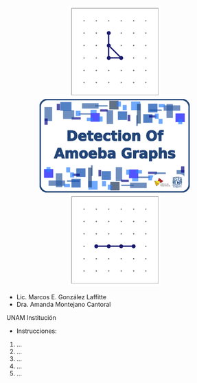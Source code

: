 <p align="center">
  <img src="./6_Readme_Pics/C3.gif" width="215"/><img src="./6_Readme_Pics/RepoTitle.svg" width="350"/><img src="./6_Readme_Pics/P4.gif" width="215"/>
</p>



- Lic. Marcos E. González Laffitte
- Dra. Amanda Montejano Cantoral


UNAM
Institución



* Instrucciones:
1. ...
2. ...
3. ...
4. ...
5. ...